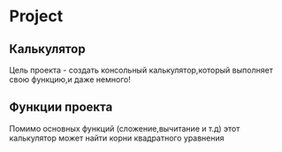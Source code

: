 # Project
## Калькулятор
Цель проекта - создать консольный калькулятор,который выполняет свою функцию,и даже немного!
## Функции проекта
Помимо основных функций (сложение,вычитание и т.д) этот калькулятор может найти корни квадратного уравнения
